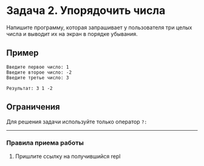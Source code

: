 # Задача 2. Упорядочить числа

Напишите программу, которая запрашивает у пользователя три целых числа и выводит их на экран в порядке убывания.

## Пример

```
Введите первое число: 1
Введите второе число: -2
Введите третье число: 3

Результат: 3 1 -2
```

## Ограничения

Для решения задачи используйте только оператор `?:`

------

### Правила приема работы

1. Пришлите ссылку на получившийся repl
